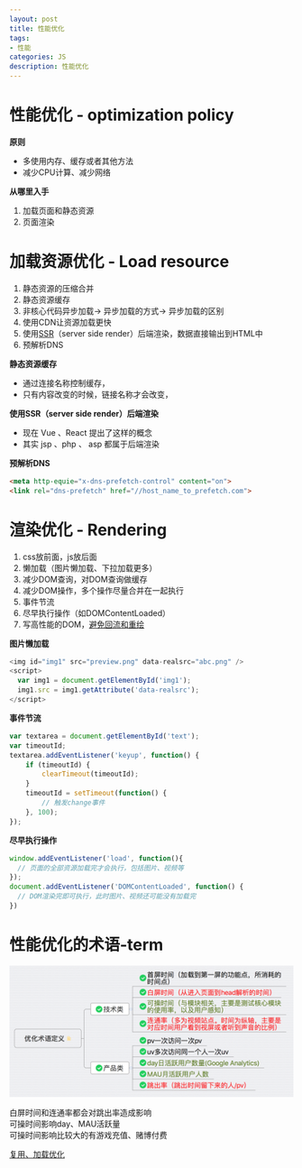 ```yaml
---
layout: post
title: 性能优化
tags:
- 性能
categories: JS
description: 性能优化
---
```


# 性能优化 - optimization policy

**原则** 

- 多使用内存、缓存或者其他方法  
- 减少CPU计算、减少网络

**从哪里入手**

1. 加载页面和静态资源  
2. 页面渲染  

# 加载资源优化 - Load resource

1. 静态资源的压缩合并  
2. 静态资源缓存  
3. 非核心代码异步加载-> 异步加载的方式-> 异步加载的区别  
4. 使用CDN让资源加载更快  
5. 使用[SSR](http://www.jianshu.com/p/1e63f434051d)（server side render）后端渲染，数据直接输出到HTML中  
6. 预解析DNS

**静态资源缓存**

- 通过连接名称控制缓存，<script src="abc_1.js"></script>
- 只有内容改变的时候，链接名称才会改变，<script src="abc_2.js"></script>

**使用SSR（server side render）后端渲染**

- 现在 Vue 、React 提出了这样的概念
- 其实 jsp 、php 、 asp 都属于后端渲染

**预解析DNS**

```html
<meta http-equie="x-dns-prefetch-control" content="on">
<link rel="dns-prefetch" href="//host_name_to_prefetch.com">
```

# 渲染优化 - Rendering

1. css放前面，js放后面  
2. 懒加载（图片懒加载、下拉加载更多）  
3. 减少DOM查询，对DOM查询做缓存  
4. 减少DOM操作，多个操作尽量合并在一起执行  
5. 事件节流  
6. 尽早执行操作（如DOMContentLoaded） 
7. 写高性能的DOM，[避免回流和重绘](http://pengyouyi.site/css/2016/12/19/js-repaint-reflow) 

**图片懒加载**
```js
<img id="img1" src="preview.png" data-realsrc="abc.png" />
<script>
  var img1 = document.getElementById('img1');
  img1.src = img1.getAttribute('data-realsrc');
</script>
```

**事件节流**
```js
var textarea = document.getElementById('text');
var timeoutId;
textarea.addEventListener('keyup', function() {
	if (timeoutId) {
		clearTimeout(timeoutId);
	}
	timeoutId = setTimeout(function() {
		// 触发change事件
	}, 100);
});
```

**尽早执行操作**
```js
window.addEventListener('load', function(){
  // 页面的全部资源加载完才会执行，包括图片、视频等
});
document.addEventListener('DOMContentLoaded', function() {
  // DOM渲染完即可执行，此时图片、视频还可能没有加载完
})
```

# 性能优化的术语-term

<div class="rd">
    <img src="/assets/images/2017/10-11-12/11-20-1.png" alt="">
</div>

白屏时间和连通率都会对跳出率造成影响  
可操时间影响day、MAU活跃量  
可操时间影响比较大的有游戏充值、赌博付费  

[复用、加载优化](http://pengyouyi.site/assets/images/2017/xmind/high-performance.xmind)